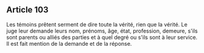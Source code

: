 Article 103
----
Les témoins prêtent serment de dire toute la vérité, rien que la vérité. Le juge
leur demande leurs nom, prénoms, âge, état, profession, demeure, s'ils sont
parents ou alliés des parties et à quel degré ou s'ils sont à leur service. Il
est fait mention de la demande et de la réponse.
